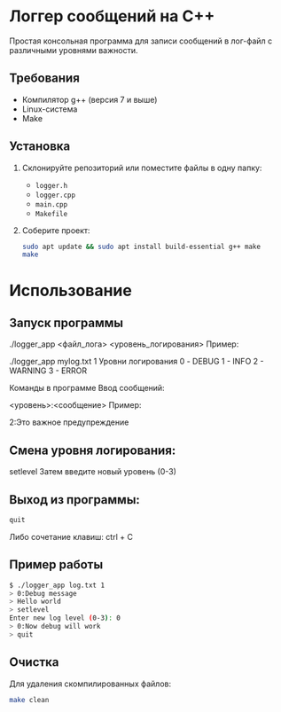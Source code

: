 # Логгер сообщений на C++

Простая консольная программа для записи сообщений в лог-файл с различными уровнями важности.

## Требования

- Компилятор g++ (версия 7 и выше)
- Linux-система
- Make

## Установка

1. Склонируйте репозиторий или поместите файлы в одну папку:
   - `logger.h`
   - `logger.cpp`
   - `main.cpp`
   - `Makefile`

2. Соберите проект:
   ```bash
   sudo apt update && sudo apt install build-essential g++ make
   make

# Использование

## Запуск программы

./logger_app <файл_лога> <уровень_логирования>
Пример:

./logger_app mylog.txt 1
Уровни логирования
0 - DEBUG
1 - INFO
2 - WARNING
3 - ERROR

Команды в программе
Ввод сообщений:

<уровень>:<сообщение>
Пример:

2:Это важное предупреждение

## Смена уровня логирования:

setlevel
Затем введите новый уровень (0-3)

## Выход из программы:
   ```bash
   quit
   ```
   Либо сочетание клавиш: ctrl + С

## Пример работы
   ```bash
$ ./logger_app log.txt 1
> 0:Debug message
> Hello world
> setlevel
Enter new log level (0-3): 0
> 0:Now debug will work
> quit
   ```

## Очистка

Для удаления скомпилированных файлов:
   ```bash
   make clean
   ```
